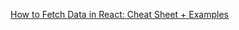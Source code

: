 
[How to Fetch Data in React: Cheat Sheet + Examples](https://www.freecodecamp.org/news/fetch-data-react/)